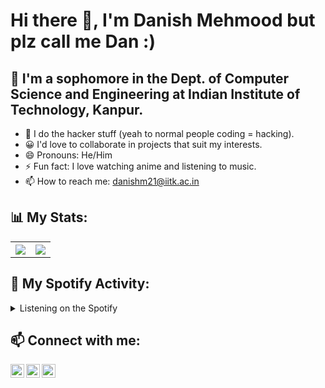 # Hi there 👋, I'm Danish Mehmood but plz call me Dan :)

## 🌱 I'm a sophomore in the Dept. of Computer Science and Engineering at Indian Institute of Technology, Kanpur.

- 👀 I do the hacker stuff (yeah to normal people coding = hacking).
- 😀 I'd love to collaborate in projects that suit my interests.
- 😄 Pronouns: He/Him
- ⚡ Fun fact: I love watching anime and listening to music.
- 📫 How to reach me: [danishm21@iitk.ac.in](mailto:danishm21@iitk.ac.in)



## 📊 My Stats:

<!-- [![Danish's GitHub stats](https://github-readme-stats.vercel.app/api?username=DanX069)](https://github.com/DanX069/github-readme-stats) -->
<table style="width:100%">
  <tr>
    <th><img src="https://github-readme-stats.vercel.app/api?username=DanX069&show_icons=true&theme=radical" /></th>
    <th><img src="https://github-readme-stats.vercel.app/api/top-langs/?username=DanX069&layout=compact&theme=radical&langs_count=10" /></th>
  </tr>
</table>

## 🎵 My Spotify Activity:

<details>
 <summary>Listening on the Spotify</summary>
 <div align="center">
    <img src="https://spotify-recently-played-readme.vercel.app/api?user=owkqjurxtbp6609ahrv25f4m1&unique=true&width=500&count=5">
  </div>
</details>

## 📫 Connect with me:

[<img align="left" alt="LinkedIn" width="22px" src="https://cdn.jsdelivr.net/npm/simple-icons@v3/icons/linkedin.svg" />](https://www.linkedin.com/in/danish-mehmood-9196a0242)
[<img align="left" alt="Instagram" width="22px" src="https://cdn.jsdelivr.net/npm/simple-icons@v3/icons/instagram.svg" />](https://www.instagram.com/_dan_xkx_/)
[<img align="left" alt="Portfolio" width="22px" src="https://cdn.jsdelivr.net/npm/simple-icons@v3/icons/internetexplorer.svg" />](https://DanX069.github.io/portfolio/)








